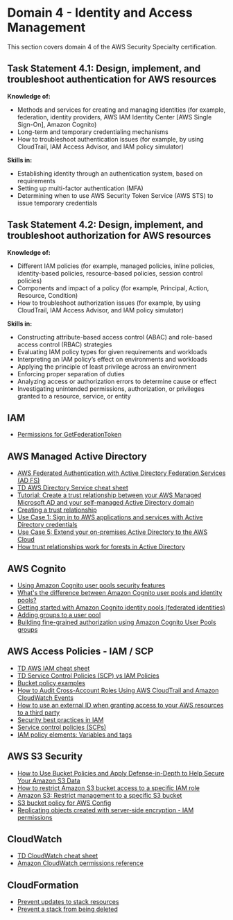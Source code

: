# Domain 4 - Identity and Access Management

This section covers domain 4 of the AWS Security Specialty certification.

## Task Statement 4.1: Design, implement, and troubleshoot authentication for AWS resources

**Knowledge of:**

- Methods and services for creating and managing identities (for example, federation, identity providers, AWS IAM Identity Center [AWS Single Sign-On], Amazon Cognito)
- Long-term and temporary credentialing mechanisms
- How to troubleshoot authentication issues (for example, by using CloudTrail, IAM Access Advisor, and IAM policy simulator)

**Skills in:**

- Establishing identity through an authentication system, based on
requirements
- Setting up multi-factor authentication (MFA)
- Determining when to use AWS Security Token Service (AWS STS) to issue temporary credentials

## Task Statement 4.2: Design, implement, and troubleshoot authorization for AWS resources

**Knowledge of:**

- Different IAM policies (for example, managed policies, inline policies, identity-based policies, resource-based policies, session control policies)
- Components and impact of a policy (for example, Principal, Action, Resource, Condition)
- How to troubleshoot authorization issues (for example, by using CloudTrail, IAM Access Advisor, and IAM policy simulator)

**Skills in:**

- Constructing attribute-based access control (ABAC) and role-based access control (RBAC) strategies
- Evaluating IAM policy types for given requirements and workloads
- Interpreting an IAM policy’s effect on environments and workloads
- Applying the principle of least privilege across an environment
- Enforcing proper separation of duties
- Analyzing access or authorization errors to determine cause or effect
- Investigating unintended permissions, authorization, or privileges granted to a resource, service, or entity

## IAM

- [Permissions for GetFederationToken](https://docs.aws.amazon.com/IAM/latest/UserGuide/id_credentials_temp_control-access_getfederationtoken.html)

## AWS Managed Active Directory

- [AWS Federated Authentication with Active Directory Federation Services (AD FS)](https://aws.amazon.com/blogs/security/aws-federated-authentication-with-active-directory-federation-services-ad-fs/)
- [TD AWS Directory Service cheat sheet](https://tutorialsdojo.com/aws-directory-service/)
- [Tutorial: Create a trust relationship between your AWS Managed Microsoft AD and your self-managed Active Directory domain](https://docs.aws.amazon.com/directoryservice/latest/admin-guide/ms_ad_tutorial_setup_trust.html)
- [Creating a trust relationship](https://docs.aws.amazon.com/directoryservice/latest/admin-guide/ms_ad_setup_trust.html)
- [Use Case 1: Sign in to AWS applications and services with Active Directory credentials](https://docs.aws.amazon.com/directoryservice/latest/admin-guide/usecase1.html)
- [Use Case 5: Extend your on-premises Active Directory to the AWS Cloud](https://docs.aws.amazon.com/directoryservice/latest/admin-guide/usecase5.html)
- [How trust relationships work for forests in Active Directory](https://learn.microsoft.com/en-us/entra/identity/domain-services/concepts-forest-trust)

## AWS Cognito

- [Using Amazon Cognito user pools security features](https://docs.aws.amazon.com/cognito/latest/developerguide/managing-security.html)
- [What's the difference between Amazon Cognito user pools and identity pools?](https://repost.aws/knowledge-center/cognito-user-pools-identity-pools)
- [Getting started with Amazon Cognito identity pools (federated identities)](https://docs.aws.amazon.com/cognito/latest/developerguide/getting-started-with-identity-pools.html)
- [Adding groups to a user pool](https://docs.aws.amazon.com/cognito/latest/developerguide/cognito-user-pools-user-groups.html)
- [Building fine-grained authorization using Amazon Cognito User Pools groups](https://aws.amazon.com/blogs/mobile/building-fine-grained-authorization-using-amazon-cognito-user-pools-groups/)

## AWS Access Policies - IAM / SCP

- [TD AWS IAM cheat sheet](https://tutorialsdojo.com/aws-identity-and-access-management-iam/)
- [TD Service Control Policies (SCP) vs IAM Policies](https://tutorialsdojo.com/service-control-policies-scp-vs-iam-policies/)
- [Bucket policy examples](https://docs.aws.amazon.com/AmazonS3/latest/userguide/example-bucket-policies.html)
- [How to Audit Cross-Account Roles Using AWS CloudTrail and Amazon CloudWatch Events](https://aws.amazon.com/blogs/security/how-to-audit-cross-account-roles-using-aws-cloudtrail-and-amazon-cloudwatch-events/)
- [How to use an external ID when granting access to your AWS resources to a third party](https://docs.aws.amazon.com/IAM/latest/UserGuide/id_roles_create_for-user_externalid.html)
- [Security best practices in IAM](https://docs.aws.amazon.com/IAM/latest/UserGuide/best-practices.html)
- [Service control policies (SCPs)](https://docs.aws.amazon.com/organizations/latest/userguide/orgs_manage_policies_scps.html)
- [IAM policy elements: Variables and tags](https://docs.aws.amazon.com/IAM/latest/UserGuide/reference_policies_variables.html)

## AWS S3 Security

- [How to Use Bucket Policies and Apply Defense-in-Depth to Help Secure Your Amazon S3 Data](https://aws.amazon.com/blogs/security/how-to-use-bucket-policies-and-apply-defense-in-depth-to-help-secure-your-amazon-s3-data/)
- [How to restrict Amazon S3 bucket access to a specific IAM role](https://aws.amazon.com/blogs/security/how-to-restrict-amazon-s3-bucket-access-to-a-specific-iam-role/)
- [Amazon S3: Restrict management to a specific S3 bucket](https://docs.aws.amazon.com/IAM/latest/UserGuide/reference_policies_examples_s3_deny-except-bucket.html)
- [S3 bucket policy for AWS Config](https://repost.aws/knowledge-center/config-console-error)
- [Replicating objects created with server-side encryption - IAM permissions](https://docs.aws.amazon.com/AmazonS3/latest/userguide/replication-config-for-kms-objects.html)

## CloudWatch

- [TD CloudWatch cheat sheet](https://tutorialsdojo.com/amazon-cloudwatch/)
- [Amazon CloudWatch permissions reference](https://docs.aws.amazon.com/AmazonCloudWatch/latest/monitoring/permissions-reference-cw.html)

## CloudFormation

- [Prevent updates to stack resources](https://docs.aws.amazon.com/AWSCloudFormation/latest/UserGuide/protect-stack-resources.html)
- [Prevent a stack from being deleted](https://docs.aws.amazon.com/AWSCloudFormation/latest/UserGuide/using-cfn-protect-stacks.html)